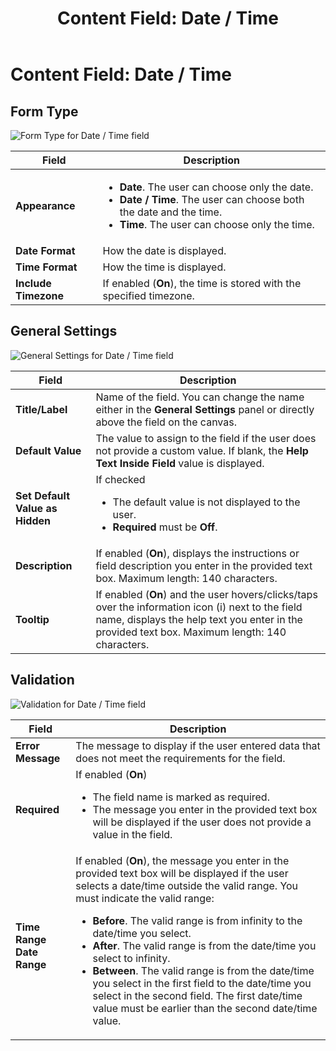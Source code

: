 ﻿---
uid: content-field-date-time
locale: en
title: "Content Field: Date / Time"
dnneditions: Evoq Engage
dnnversion: 09.02.00
related-topics: content-field-assets,content-field-multi-line-text,content-field-multiple-choice,content-field-number,content-field-reference-object,content-field-single-line-text,content-field-static-text
---

# Content Field: Date / Time

## Form Type

  

![Form Type for Date / Time field](/images/scr-ContentField-DateTime-formtype.gif)

  

|**Field**|**Description**|
|---|---|
|**Appearance**|<ul><li><strong>Date</strong>. The user can choose only the date.</li><li><strong>Date / Time</strong>. The user can choose both the date and the time.</li><li><strong>Time</strong>. The user can choose only the time.</li></ul>|
|**Date Format**|How the date is displayed.|
|**Time Format**|How the time is displayed.|
|**Include Timezone**|If enabled (**On**), the time is stored with the specified timezone.|

## General Settings

  

![General Settings for Date / Time field](/images/scr-ContentField-DateTime-generalsettings.gif)

  

|**Field**|**Description**|
|---|---|
|**Title/Label**|Name of the field. You can change the name either in the **General Settings** panel or directly above the field on the canvas.|
|**Default Value**|The value to assign to the field if the user does not provide a custom value. If blank, the **Help Text Inside Field** value is displayed.|
|**Set Default Value as Hidden**|If checked<ul><li>The default value is not displayed to the user.</li><li><strong>Required</strong> must be <strong>Off</strong>.</li></ul>|
|**Description**|If enabled (**On**), displays the instructions or field description you enter in the provided text box. Maximum length: 140 characters.|
|**Tooltip**|If enabled (**On**) and the user hovers/clicks/taps over the information icon (i) next to the field name, displays the help text you enter in the provided text box. Maximum length: 140 characters.|

## Validation

  

![Validation for Date / Time field](/images/scr-ContentField-DateTime-validation.gif)

  

|**Field**|**Description**|
|---|---|
|**Error Message**|The message to display if the user entered data that does not meet the requirements for the field.|
|**Required**|If enabled (**On**)<ul><li>The field name is marked as required.</li><li>The message you enter in the provided text box will be displayed if the user does not provide a value in the field.</li></ul>|
|**Time Range <br />Date Range**|If enabled (**On**), the message you enter in the provided text box will be displayed if the user selects a date/time outside the valid range. You must indicate the valid range:<ul><li><strong>Before</strong>. The valid range is from infinity to the date/time you select.</li><li><strong>After</strong>. The valid range is from the date/time you select to infinity.</li><li><strong>Between</strong>. The valid range is from the date/time you select in the first field to the date/time you select in the second field. The first date/time value must be earlier than the second date/time value.</li></ul>|
